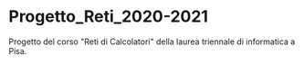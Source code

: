# Progetto_Reti_2020-2021
Progetto del corso "Reti di Calcolatori" della laurea triennale di informatica a Pisa.
